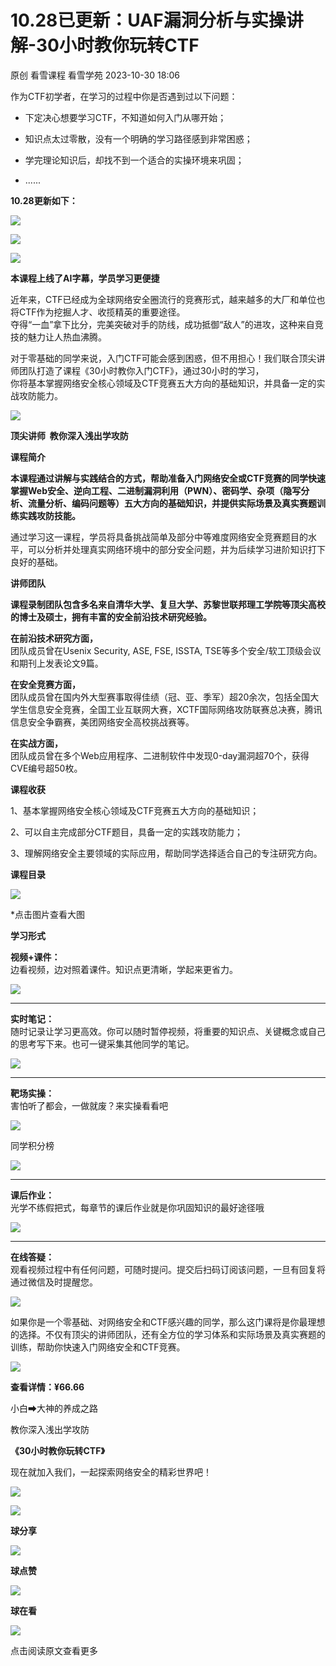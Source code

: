 #  10.28已更新：UAF漏洞分析与实操讲解-30小时教你玩转CTF   
原创 看雪课程  看雪学苑   2023-10-30 18:06  
  
作为CTF初学者，在学习的过程中你是否遇到过以下问题：  
  
- 下定决心想要学习CTF，不知道如何入门从哪开始；  
  
  
  
- 知识点太过零散，没有一个明确的学习路径感到非常困惑；  
  
  
  
- 学完理论知识后，却找不到一个适合的实操环境来巩固；  
  
- ......  
  
  
  
  
  
  
  
**10.28更新如下：**  
  
![](https://mmbiz.qpic.cn/sz_mmbiz_png/1UG7KPNHN8FM4DGGQSKqCrVYNn2N6VEaTy6YTKickomKoeGy3tf0Grx3PWZnMYQehAAAyetYnJC5wbdTWS0qHBw/640?wx_fmt=png "")  
  
![](https://mmbiz.qpic.cn/sz_mmbiz_gif/1UG7KPNHN8HU1wJNTjhZr5VHiaEowEMPcIsYibXUqxiaibJTSxkSibFvMeuCsIrEc1TXHeo53sNCIicnUSsqXGDVWlHw/640?wx_fmt=gif "")  
  
![](https://mmbiz.qpic.cn/sz_mmbiz_png/1UG7KPNHN8EnKARAaBew7OmHqWmDdjsNj9uQODb8iaqNp7lSYajQD2zTicnUwgoeXun0fSQ7L5mYicKSRcjS7a88Q/640?wx_fmt=png&wxfrom=5&wx_lazy=1&wx_co=1 "")  
  
**本课程上线了AI字幕，学员学习更便捷**  
  
  
近年来，CTF已经成为全球网络安全圈流行的竞赛形式，越来越多的大厂和单位也将CTF作为挖掘人才、收揽精英的重要途径。  
夺得“一血”拿下比分，完美突破对手的防线，成功抵御“敌人”的进攻，这种来自竞技的魅力让人热血沸腾。  
  
  
对于零基础的同学来说，入门CTF可能会感到困惑，但不用担心！我们联合顶尖讲师团队打造了课程《30小时教你入门CTF》，通过30小时的学习，  
你将基本掌握网络安全核心领域及CTF竞赛五大方向的基础知识，并具备一定的实战攻防能力。  
  
  
![](https://mmbiz.qpic.cn/sz_mmbiz_jpg/1UG7KPNHN8EprCkKjgu7CXuB2W52ZOH19LDfpagTFWMIkoOWEBZBCcmXia8Vu2xkzCD6AicTF3ibGykqWUKEfuXuA/640?wx_fmt=jpeg "")  
  
**顶尖讲师  教你深入浅出学攻防**  
  
  
  
**课程简介**  
  
  
  
**本课程通过讲解与实践结合的方式，帮助准备入门网络安全或CTF竞赛的同学快速掌握Web安全、逆向工程、二进制漏洞利用（PWN）、密码学、杂项（隐写分析、流量分析、编码问题等）五大方向的基础知识，并提供实际场景及真实赛题训练实践攻防技能。**  
  
  
通过学习这一课程，学员将具备挑战简单及部分中等难度网络安全竞赛题目的水平，可以分析并处理真实网络环境中的部分安全问题，并为后续学习进阶知识打下良好的基础。  
  
  
  
**讲师团队**  
  
  
  
**课程录制团队包含多名来自清华大学、复旦大学、苏黎世联邦理工学院等顶尖高校的博士及硕士，拥有丰富的安全前沿技术研究经验。**  
  
  
**在前沿技术研究方面，**  
团队成员曾在Usenix Security, ASE, FSE, ISSTA, TSE等多个安全/软工顶级会议和期刊上发表论文9篇。  
  
  
**在安全竞赛方面，**  
团队成员曾在国内外大型赛事取得佳绩（冠、亚、季军）超20余次，包括全国大学生信息安全竞赛，全国工业互联网大赛，XCTF国际⽹络攻防联赛总决赛，腾讯信息安全争霸赛，美团网络安全高校挑战赛等。  
  
  
**在实战方面，**  
团队成员曾在多个Web应用程序、二进制软件中发现0-day漏洞超70个，获得CVE编号超50枚。  
  
  
  
**课程收获**  
  
  
  
1、基本掌握网络安全核心领域及CTF竞赛五大方向的基础知识；  
  
2、可以自主完成部分CTF题目，具备一定的实践攻防能力；  
  
3、理解网络安全主要领域的实际应用，帮助同学选择适合自己的专注研究方向。  
  
  
  
**课程目录**  
  
  
  
![](https://mmbiz.qpic.cn/sz_mmbiz_png/1UG7KPNHN8EprCkKjgu7CXuB2W52ZOH13WgLAdEsQbMHte16sLPjdsqFTLXUhGrgP7MdbrlcflvRVmOz1Uia8Ng/640?wx_fmt=png "")  
  
*点击图片查看大图  
  
  
  
**学习形式**  
  
  
  
**视频+课件：**  
边看视频，边对照着课件。知识点更清晰，学起来更省力。  
  
![](https://mmbiz.qpic.cn/sz_mmbiz_png/1UG7KPNHN8EsKKuuJmn5tL0fdUVEibiaz9OqWS4WZv3BZwicfFFGjKGpbFvajWKhn9Af10soFT1wtf20icS52Rr2ag/640?wx_fmt=png "")  
  
****  
**实时笔记：**  
随时记录让学习更高效。你可以随时暂停视频，将重要的知识点、关键概念或自己的思考写下来。也可一键采集其他同学的笔记。  
  
![](https://mmbiz.qpic.cn/sz_mmbiz_png/1UG7KPNHN8EprCkKjgu7CXuB2W52ZOH1e0tIYjmS9ibBuA11Via9KlFb3PpQEMmYY0byTwpn4Q9wzc1T7SF3p5tg/640?wx_fmt=png "")  
  
****  
**靶场实操：**  
害怕听了都会，一做就废？来实操看看吧  
  
![](https://mmbiz.qpic.cn/sz_mmbiz_png/1UG7KPNHN8EsKKuuJmn5tL0fdUVEibiaz9mKia8jTiceuibKa7N1KTv47oCJD1FCriac8a2jf0651S6PwsqkOAhibTBmA/640?wx_fmt=png "")  
  
  
同学积分榜  
  
![](https://mmbiz.qpic.cn/sz_mmbiz_png/1UG7KPNHN8EsKKuuJmn5tL0fdUVEibiaz9Q0O8tt6c3qFlNkaicKKicuK74wNrEEib4TLzAjQPUNVjSNDpFKDQpE11Q/640?wx_fmt=png "")  
  
****  
**课后作业：**  
光学不练假把式，每章节的课后作业就是你巩固知识的最好途径哦  
  
![](https://mmbiz.qpic.cn/sz_mmbiz_png/1UG7KPNHN8EsKKuuJmn5tL0fdUVEibiaz9mHOtnI4H9Venchs8wyibYtCcAuCaRKkL7dTvcINr3oqfz25DRzcrYTA/640?wx_fmt=png "")  
  
****  
**在线答疑：**  
观看视频过程中有任何问题，可随时提问。提交后扫码订阅该问题，一旦有回复将通过微信及时提醒您。  
  
![](https://mmbiz.qpic.cn/sz_mmbiz_png/1UG7KPNHN8EprCkKjgu7CXuB2W52ZOH1RgTGibNnCpFRpYibFIzP2L6icLibEzbgLz8krInUV5t9DqEaSj2uVE2RAA/640?wx_fmt=png "")  
  
  
  
如果你是一个零基础、对网络安全和CTF感兴趣的同学，那么这门课将是你最理想的选择。不仅有顶尖的讲师团队，还有全方位的学习体系和实际场景及真实赛题的训练，帮助你快速入门网络安全和CTF竞赛。  
  
  
  
![](https://mmbiz.qpic.cn/sz_mmbiz_png/1UG7KPNHN8FrpLdVrwFCyia90uIvbic0WVXIs0KqL5FsbOdkPClGzV2jKdIGwEPJG0WZib15K1ylJBJA2Btdn3qzQ/640?wx_fmt=png "")  
  
**查看详情：¥66.66**  
  
小白➡大神的养成之路  
  
教你深入浅出学攻防  
  
**《30小时教你玩转CTF》**  
  
现在就加入我们，一起探索网络安全的精彩世界吧！  
  
  
  
  
![](https://mmbiz.qpic.cn/mmbiz_jpg/Uia4617poZXP96fGaMPXib13V1bJ52yHq9ycD9Zv3WhiaRb2rKV6wghrNa4VyFR2wibBVNfZt3M5IuUiauQGHvxhQrA/640?wx_fmt=jpeg&wxfrom=5&wx_lazy=1&wx_co=1 "")  
  
  
  
![](https://mmbiz.qpic.cn/sz_mmbiz_gif/1UG7KPNHN8EprCkKjgu7CXuB2W52ZOH1qJJDKYeIZlD3vcLU6OU6g4sZsa0OvWhwxsUxZmgB9nrayicCh1Jpdog/640?wx_fmt=gif "")  
  
**球分享**  
  
![](https://mmbiz.qpic.cn/sz_mmbiz_gif/1UG7KPNHN8EprCkKjgu7CXuB2W52ZOH1qJJDKYeIZlD3vcLU6OU6g4sZsa0OvWhwxsUxZmgB9nrayicCh1Jpdog/640?wx_fmt=gif "")  
  
**球点赞**  
  
![](https://mmbiz.qpic.cn/sz_mmbiz_gif/1UG7KPNHN8EprCkKjgu7CXuB2W52ZOH1qJJDKYeIZlD3vcLU6OU6g4sZsa0OvWhwxsUxZmgB9nrayicCh1Jpdog/640?wx_fmt=gif "")  
  
**球在看**  
  
  
  
![](https://mmbiz.qpic.cn/sz_mmbiz_gif/1UG7KPNHN8EprCkKjgu7CXuB2W52ZOH1giblajOS1pvFGZxTrtoxzpU3K7WgANHWaTMiaUscZwEialBoRXYTiaib1cQ/640?wx_fmt=gif "")  
  
点击阅读原文查看更多  
  
